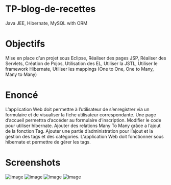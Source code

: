 # TP-blog-de-recettes
Java JEE, Hibernate, MySQL with ORM

# Objectifs
Mise en place d’un projet sous Eclipse,
Réaliser des pages JSP, 
Réaliser des Servlets, 
Création de Pojos, 
Utilisation des EL, 
Utiliser la JSTL, 
Utiliser le framework Hibernate, 
Utiliser les mappings (One to One, One to Many, Many to Many)

# Enoncé
L’application Web doit permettre à l’utilisateur de s’enregistrer via un formulaire et de visualiser la fiche utilisateur correspondante. Une page d’accueil permettra d’accéder au formulaire d’inscription. Modifier le code pour utiliser hibernate. Ajouter des relations Many To Many grâce a l’ajout de la fonction Tag. Ajouter une partie d’administration pour l’ajout et la gestion des tags et des catégories. L’application Web doit fonctionner sous hibernate et permettre de gérer les tags.

# Screenshots
![image](https://github.com/handrianasolo/tp-blog-recettes/blob/master/screenshots/capture_ecran_accueil.PNG)
![image](https://github.com/handrianasolo/tp-blog-recettes/blob/master/screenshots/capture_ecran_inscription.PNG)
![image](https://github.com/handrianasolo/tp-blog-recettes/blob/master/screenshots/capture_ecran_connection_membre.PNG)
![image](https://github.com/handrianasolo/tp-blog-recettes/blob/master/screenshots/capture_ecran_page_membre_connecter.PNG)


